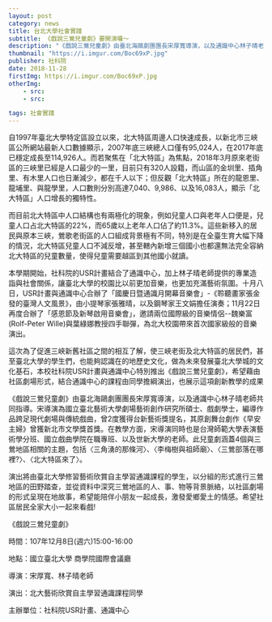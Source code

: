 ```yaml
---
layout: post
category: news
title: 台北大學社會實踐
subtitle: 《戲說三鶯兒童劇》要開演囉～
description: "《戲說三鶯兒童劇》由臺北海鷗劇團團長宋厚寬導演，以及通識中心林子晴老師共同指導。宋導演為國立臺北藝術大學劇場藝術創作研究所碩士、戲劇學士，編導作品跨足現代劇場與傳統戲曲，曾2度獲得台新藝術獎提名，其原創舞台劇作《早安主婦》曾獲新北市文學獎首獎。在教學方面，宋導演同時也是台灣師範大學表演藝術學分班、國立戲曲學院在職專班、以及世新大學的老師。此兒童劇涵蓋4個與三鶯地區相關的主題，包括〈三角湧的那條河〉、〈李梅樹與祖師廟〉、〈三鶯部落在哪裡?〉、〈北大特區來了〉。..."
thumbnail: "https://i.imgur.com/Boc69xP.jpg"
publisher: 社科院
date: 2018-11-28
firstImg: https://i.imgur.com/Boc69xP.jpg
otherImg:
    - src:
    - src:

tags: 社會實踐
---
```


自1997年臺北大學特定區設立以來，北大特區周邊人口快速成長，以新北市三峽區公所網站最新人口數據顯示，2007年底三峽總人口僅有95,024人，在2017年底已穩定成長至114,926人。而若聚焦在「北大特區」為焦點，2018年3月原來老街區的三峽里已經是人口最少的一里，目前只有320人設籍，而山區的金圳里、插角里、有木里人口也日漸減少，都在千人以下；但反觀「北大特區」所在的龍恩里、龍埔里、與龍學里，人口數則分別高達7,040、9,986、以及16,083人，顯示「北大特區」人口增長的獨特性。

而目前北大特區中人口結構也有兩極化的現象，例如兒童人口與老年人口便是，兒童人口占北大特區的22%，而65歲以上老年人口佔了約11.3%。這些新移入的居民與原本三峽，鶯歌老街區的人口組成背景極有不同，特別是在全臺生育大幅下降的情況，北大特區兒童人口不減反增，甚至轄內新增三個國小也都還無法完全容納北大特區的兒童數量，使得兒童需要越區到其他國小就讀。

本學期開始，社科院的USR計畫結合了通識中心，加上林子晴老師提供的專業造詣與社會關係，讓臺北大學的校園比以前更加音樂，也更加充滿藝術氛圍。十月八日，USR計畫與通識中心合辦了「國慶日暨通識月開幕音樂會」-《聆聽畫家張金發的臺灣人文風景》，由小提琴家張雅晴，以及鋼琴家王文娟擔任演奏；11月22日再度合辦了「感恩節及新琴啟用音樂會」，邀請兩位國際級的音樂情侶--魏樂富(Rolf-Peter Wille)與葉綠娜教授四手聯彈，為北大校園帶來首次國家級般的音樂演出。

這次為了促進三峽新舊社區之間的相互了解，使三峽老街及北大特區的居民們，甚至臺北大學的學生們，也能夠認識在的地歷史文化，做為未來發展臺北大學城的文化基石，本校社科院USR計畫與通識中心特別推出《戲說三鶯兒童劇》，希望藉由社區劇場形式，結合通識中心的課程由同學擔綱演出，也展示這項創新教學的成果

《戲說三鶯兒童劇》由臺北海鷗劇團團長宋厚寬導演，以及通識中心林子晴老師共同指導。宋導演為國立臺北藝術大學劇場藝術創作研究所碩士、戲劇學士，編導作品跨足現代劇場與傳統戲曲，曾2度獲得台新藝術獎提名，其原創舞台劇作《早安主婦》曾獲新北市文學獎首獎。在教學方面，宋導演同時也是台灣師範大學表演藝術學分班、國立戲曲學院在職專班、以及世新大學的老師。此兒童劇涵蓋4個與三鶯地區相關的主題，包括〈三角湧的那條河〉、〈李梅樹與祖師廟〉、〈三鶯部落在哪裡?〉、〈北大特區來了〉。

演出將由臺北大學修習藝術欣賞自主學習通識課程的學生，以分組的形式進行三鶯地區的田野踏查，並從資料中深究三鶯地區的人、事、物等背景脈絡，以社區劇場的形式呈現在地故事，希望能陪伴小朋友一起成長，激發愛鄉愛土的情感。希望社區居民全家大小一起來看戲!

《戲說三鶯兒童劇》

時間：107年12月8日(週六)15:00-16:00

地點：國立臺北大學 商學院國際會議廳

導演：宋厚寬、林子晴老師

演出：北大藝術欣賞自主學習通識課程同學

主辦單位：社科院USR計畫、通識中心
